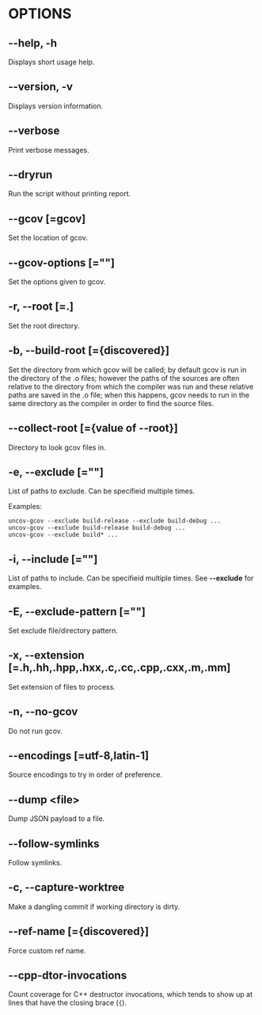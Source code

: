 OPTIONS
=======

**--help, -h**
--------------

Displays short usage help.

**--version, -v**
-----------------

Displays version information.

**--verbose**
-------------

Print verbose messages.

**--dryrun**
------------

Run the script without printing report.

**--gcov** [=gcov]
------------------

Set the location of gcov.

**--gcov-options** [=""]
------------------------

Set the options given to gcov.

**-r**, **--root** [=.]
-----------------------

Set the root directory.

**-b**, **--build-root** [={discovered}]
----------------------------------------

Set the directory from which gcov will be called; by default gcov is run in the
directory of the .o files; however the paths of the sources are often relative
to the directory from which the compiler was run and these relative paths are
saved in the .o file; when this happens, gcov needs to run in the same directory
as the compiler in order to find the source files.

**--collect-root** [={value of --root}]
---------------------------------------

Directory to look gcov files in.

**-e**, **--exclude** [=""]
---------------------------

List of paths to exclude.  Can be specifieid multiple times.

Examples:

    uncov-gcov --exclude build-release --exclude build-debug ...
    uncov-gcov --exclude build-release build-debug ...
    uncov-gcov --exclude build* ...

**-i**, **--include** [=""]
---------------------------

List of paths to include.  Can be specifieid multiple times.  See **--exclude**
for examples.

**-E**, **--exclude-pattern** [=""]
-----------------------------------

Set exclude file/directory pattern.

**-x**, **--extension** [=.h,.hh,.hpp,.hxx,.c,.cc,.cpp,.cxx,.m,.mm]
-------------------------------------------------------------------

Set extension of files to process.

**-n**, **--no-gcov**
---------------------

Do not run gcov.

**--encodings** [=utf-8,latin-1]
--------------------------------

Source encodings to try in order of preference.

**--dump** \<file\>
-------------------

Dump JSON payload to a file.

**--follow-symlinks**
---------------------

Follow symlinks.

**-c**, **--capture-worktree**
------------------------------

Make a dangling commit if working directory is dirty.

**--ref-name** [={discovered}]
------------------------------

Force custom ref name.

**--cpp-dtor-invocations**
--------------------------

Count coverage for C++ destructor invocations, which tends to show up at lines
that have the closing brace (`{`).

